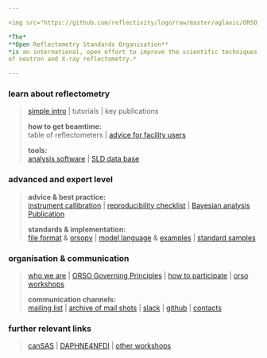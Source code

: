 ```yaml
---

<img src="https://github.com/reflectivity/logo/raw/master/aglavic/ORSO_Logo_clean.png" width="30%">  

*The* 
**Open Reflectometry Standards Organisation**
*is an international, open effort to improve the scientific techniques 
of neutron and X-ray reflectometry.*

---
```


### learn about reflectometry

> [simple intro](https://www.reflectometry.org/learn_about_reflectometry/simple_intro) 
> | tutorials 
> | key publications
>
> **how to get beamtime:**  
> table of reflectometers 
> | [advice for facility users](https://www.reflectometry.org/learn_about_reflectoemtry/advice_for_facility_users/)
> 
> **tools:**  
> [analysis software](https://www.reflectometry.org/learn_about_reflectometry/analysis_software) 
> | [SLD data base](https://slddb.esss.dk/slddb/)

### advanced and expert level

> **advice & best practice:**  
> [instrument callibration](https://www.reflectometry.org/learn_about_reflectometry/calibrations)
> | [reproducibility checklist](https://www.reflectometry.org/learn_about_reflectometry/reproducibility_checklist)
> | [Bayesian analysis](https://arxiv.org/abs/2207.10406) [Publication](https://journals.iucr.org/j/issues/2023/01/00/yr5098/index.html)
> 
> **standards & implementation:**  
> [file format](https://www.reflectometry.org/advanced_and_expert_level/file_format)
> & [orsopy](https://orsopy.readthedocs.io/en/latest)
> | [model language](https://www.reflectometry.org/advanced_and_expert_level/file_format/simple_model) 
> & [examples](https://slddb.esss.dk/slddb/sample)
> | [standard samples](https://www.reflectometry.org/advanced_and_expert_level/standard_samples)

### organisation & communication

> [who we are](https://www.reflectometry.org/organisation_and_communication/who_we_are)
> | [ORSO Governing Principles](https://www.reflectometry.org/organisation_and_communication/orso_governing_principles)
> | [how to participate](https://www.reflectometry.org/organisation_and_communication/how_to_participate)
> | [orso workshops](https://www.reflectometry.org/workshops)
>  
> **communication channels:**  
> [mailing list](https://reflectometry.us10.list-manage.com/subscribe/post?u=e7e953117fa45f665f9030aaa&id=fa298202d4)
> | [archive of mail shots](https://us10.campaign-archive.com/home/?u=e7e953117fa45f665f9030aaa&id=fa298202d4)
> | [slack](https://orso-co.slack.com) 
> | [github](https://github.com/reflectivity)
> | [contacts](https://www.reflectometry.org/organisation_and_communication/contacts)
  
### further relevant links

> [canSAS](https://www.cansas.org)
| [DAPHNE4NFDI](https://www.daphne4nfdi.de/english/index.php)
| [other workshops](https://www.reflectometry.org/organisation_and_communication/other_links)
